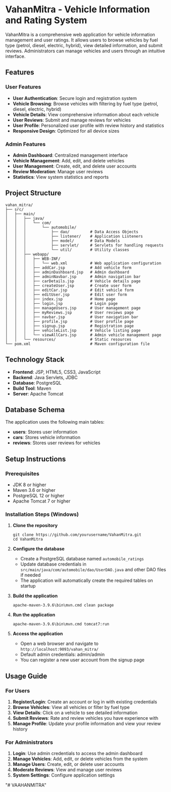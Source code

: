 # VahanMitra - Vehicle Information and Rating System

VahanMitra is a comprehensive web application for vehicle information management and user ratings. It allows users to browse vehicles by fuel type (petrol, diesel, electric, hybrid), view detailed information, and submit reviews. Administrators can manage vehicles and users through an intuitive interface.

## Features

### User Features
- **User Authentication**: Secure login and registration system
- **Vehicle Browsing**: Browse vehicles with filtering by fuel type (petrol, diesel, electric, hybrid)
- **Vehicle Details**: View comprehensive information about each vehicle
- **User Reviews**: Submit and manage reviews for vehicles
- **User Profile**: Personalized user profile with review history and statistics
- **Responsive Design**: Optimized for all device sizes

### Admin Features
- **Admin Dashboard**: Centralized management interface
- **Vehicle Management**: Add, edit, and delete vehicles
- **User Management**: Create, edit, and delete user accounts
- **Review Moderation**: Manage user reviews
- **Statistics**: View system statistics and reports

## Project Structure

```
vahan_mitra/
├── src/
│   ├── main/
│   │   ├── java/
│   │   │   └── com/
│   │   │       └── automobile/
│   │   │           ├── dao/         # Data Access Objects
│   │   │           ├── listener/    # Application Listeners
│   │   │           ├── model/       # Data Models
│   │   │           ├── servlet/     # Servlets for handling requests
│   │   │           └── util/        # Utility classes
│   │   ├── webapp/
│   │   │   ├── WEB-INF/
│   │   │   │   └── web.xml          # Web application configuration
│   │   │   ├── addCar.jsp           # Add vehicle form
│   │   │   ├── adminDashboard.jsp   # Admin dashboard
│   │   │   ├── adminNavbar.jsp      # Admin navigation bar
│   │   │   ├── carDetails.jsp       # Vehicle details page
│   │   │   ├── createUser.jsp       # Create user form
│   │   │   ├── editCar.jsp          # Edit vehicle form
│   │   │   ├── editUser.jsp         # Edit user form
│   │   │   ├── index.jsp            # Home page
│   │   │   ├── login.jsp            # Login page
│   │   │   ├── manageUsers.jsp      # User management page
│   │   │   ├── myReviews.jsp        # User reviews page
│   │   │   ├── navbar.jsp           # User navigation bar
│   │   │   ├── profile.jsp          # User profile page
│   │   │   ├── signup.jsp           # Registration page
│   │   │   ├── vehicleList.jsp      # Vehicle listing page
│   │   │   └── viewAllCars.jsp      # Admin vehicle management page
│   │   └── resources/               # Static resources
└── pom.xml                          # Maven configuration file
```

## Technology Stack

- **Frontend**: JSP, HTML5, CSS3, JavaScript
- **Backend**: Java Servlets, JDBC
- **Database**: PostgreSQL
- **Build Tool**: Maven
- **Server**: Apache Tomcat

## Database Schema

The application uses the following main tables:

- **users**: Stores user information
- **cars**: Stores vehicle information
- **reviews**: Stores user reviews for vehicles

## Setup Instructions

### Prerequisites

- JDK 8 or higher
- Maven 3.6 or higher
- PostgreSQL 12 or higher
- Apache Tomcat 7 or higher

### Installation Steps (Windows)

1. **Clone the repository**
   ```
   git clone https://github.com/yourusername/VahanMitra.git
   cd VahanMitra
   ```

2. **Configure the database**
   - Create a PostgreSQL database named `automobile_ratings`
   - Update database credentials in `src/main/java/com/automobile/dao/UserDAO.java` and other DAO files if needed
   - The application will automatically create the required tables on startup

3. **Build the application**
   ```
   apache-maven-3.9.6\bin\mvn.cmd clean package
   ```

4. **Run the application**
   ```
   apache-maven-3.9.6\bin\mvn.cmd tomcat7:run
   ```

5. **Access the application**
   - Open a web browser and navigate to `http://localhost:9093/vahan_mitra/`
   - Default admin credentials: admin/admin
   - You can register a new user account from the signup page

## Usage Guide

### For Users

1. **Register/Login**: Create an account or log in with existing credentials
2. **Browse Vehicles**: View all vehicles or filter by fuel type
3. **View Details**: Click on a vehicle to see detailed information
4. **Submit Reviews**: Rate and review vehicles you have experience with
5. **Manage Profile**: Update your profile information and view your review history

### For Administrators

1. **Login**: Use admin credentials to access the admin dashboard
2. **Manage Vehicles**: Add, edit, or delete vehicles from the system
3. **Manage Users**: Create, edit, or delete user accounts
4. **Moderate Reviews**: View and manage user reviews
5. **System Settings**: Configure application settings


"# VAAHANMITRA" 

